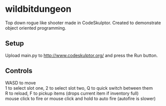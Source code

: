 # wildbitdungeon
Top down rogue like shooter made in CodeSkulptor. Created to demonstrate object oriented programming.

## Setup
Upload main.py to http://www.codeskulptor.org/ and press the Run button.

## Controls
WASD to move  
1 to select slot one, 2 to select slot two, Q to quick switch between them  
R to reload, F to pickup items (drops current item if inventory full)  
mouse click to fire or mouse click and hold to auto fire (autofire is slower)  


